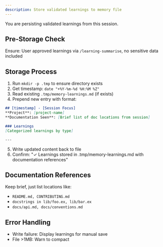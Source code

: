 ```yaml
---
description: Store validated learnings to memory file
---
```


You are persisting validated learnings from this session.

## Pre-Storage Check

Ensure: User approved learnings via `/learning-summarise`, no sensitive data included

## Storage Process

1. Run `mkdir -p .tmp` to ensure directory exists
2. Get timestamp: `date "+%Y-%m-%d %H:%M %Z"`
3. Read existing `.tmp/memory-learnings.md` (if exists)
4. Prepend new entry with format:

```markdown
## [timestamp] - [Session Focus]
**Project**: [project-name]
**Documentation Seen**: [Brief list of doc locations from session]

### Learnings
[Categorized learnings by type]

---
```

5. Write updated content back to file
6. Confirm: "✓ Learnings stored in .tmp/memory-learnings.md with documentation references"

## Documentation References

Keep brief, just list locations like:
- `README.md, CONTRIBUTING.md`
- `docstrings in lib/foo.ex, lib/bar.ex`
- `docs/api.md, docs/conventions.md`

## Error Handling

- Write failure: Display learnings for manual save
- File >1MB: Warn to compact
